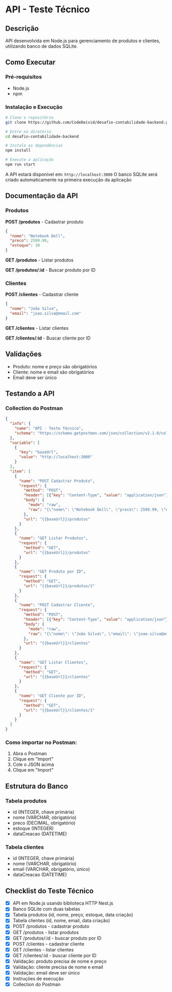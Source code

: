 # API - Teste Técnico

## Descrição

API desenvolvida em Node.js para gerenciamento de produtos e clientes, utilizando banco de dados SQLite.

## Como Executar

### Pré-requisitos
- Node.js
- npm

### Instalação e Execução
```bash
# Clone o repositório
git clone https://github.com/CodeDeivid/desafio-contabilidade-backend.git

# Entre no diretório
cd desafio-contabilidade-backend

# Instale as dependências
npm install

# Execute a aplicação
npm run start
```

A API estará disponível em: `http://localhost:3000`
O banco SQLite será criado automaticamente na primeira execução da aplicação

## Documentação da API

### Produtos

**POST /produtos** - Cadastrar produto
```json
{
  "nome": "Notebook Dell",
  "preco": 2599.99,
  "estoque": 10
}
```

**GET /produtos** - Listar produtos

**GET /produtos/:id** - Buscar produto por ID

### Clientes

**POST /clientes** - Cadastrar cliente
```json
{
  "nome": "João Silva",
  "email": "joao.silva@email.com"
}
```

**GET /clientes** - Listar clientes

**GET /clientes/:id** - Buscar cliente por ID

## Validações

- Produto: nome e preço são obrigatórios
- Cliente: nome e email são obrigatórios
- Email deve ser único

## Testando a API

### Collection do Postman

```json
{
  "info": {
    "name": "API - Teste Técnico",
    "schema": "https://schema.getpostman.com/json/collection/v2.1.0/collection.json"
  },
  "variable": [
    {
      "key": "baseUrl",
      "value": "http://localhost:3000"
    }
  ],
  "item": [
    {
      "name": "POST Cadastrar Produto",
      "request": {
        "method": "POST",
        "header": [{"key": "Content-Type", "value": "application/json"}],
        "body": {
          "mode": "raw",
          "raw": "{\"nome\": \"Notebook Dell\", \"preco\": 2599.99, \"estoque\": 10}"
        },
        "url": "{{baseUrl}}/produtos"
      }
    },
    {
      "name": "GET Listar Produtos",
      "request": {
        "method": "GET",
        "url": "{{baseUrl}}/produtos"
      }
    },
    {
      "name": "GET Produto por ID",
      "request": {
        "method": "GET",
        "url": "{{baseUrl}}/produtos/1"
      }
    },
    {
      "name": "POST Cadastrar Cliente",
      "request": {
        "method": "POST",
        "header": [{"key": "Content-Type", "value": "application/json"}],
        "body": {
          "mode": "raw",
          "raw": "{\"nome\": \"João Silva\", \"email\": \"joao.silva@email.com\"}"
        },
        "url": "{{baseUrl}}/clientes"
      }
    },
    {
      "name": "GET Listar Clientes",
      "request": {
        "method": "GET",
        "url": "{{baseUrl}}/clientes"
      }
    },
    {
      "name": "GET Cliente por ID",
      "request": {
        "method": "GET",
        "url": "{{baseUrl}}/clientes/1"
      }
    }
  ]
}
```

### Como importar no Postman:
1. Abra o Postman
2. Clique em "Import"
3. Cole o JSON acima
4. Clique em "Import"

## Estrutura do Banco

### Tabela produtos
- id (INTEGER, chave primária)
- nome (VARCHAR, obrigatório)
- preco (DECIMAL, obrigatório)
- estoque (INTEGER)
- dataCreacao (DATETIME)

### Tabela clientes
- id (INTEGER, chave primária)
- nome (VARCHAR, obrigatório)
- email (VARCHAR, obrigatório, único)
- dataCreacao (DATETIME)

## Checklist do Teste Técnico

- [x] API em Node.js usando biblioteca HTTP Nest.js
- [x] Banco SQLite com duas tabelas
- [x] Tabela produtos (id, nome, preço, estoque, data criação)
- [x] Tabela clientes (id, nome, email, data criação)
- [x] POST /produtos - cadastrar produto
- [x] GET /produtos - listar produtos
- [x] GET /produtos/:id - buscar produto por ID
- [x] POST /clientes - cadastrar cliente
- [x] GET /clientes - listar clientes
- [x] GET /clientes/:id - buscar cliente por ID
- [x] Validação: produto precisa de nome e preço
- [x] Validação: cliente precisa de nome e email
- [x] Validação: email deve ser único
- [x] Instruções de execução
- [x] Collection do Postman